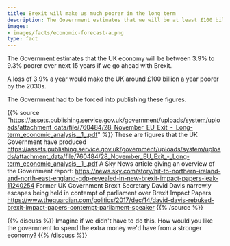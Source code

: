 ```yaml
---
title: Brexit will make us much poorer in the long term
description: The Government estimates that we will be at least £100 billion a year poorer by the 2030s if we go ahead with Brexit. How will Brexit affect you?
images:
- images/facts/economic-forecast-a.png
type: fact
---
```


The Government estimates that the UK economy will be between 3.9% to 9.3% poorer over next 15 years if we go ahead with Brexit.

A loss of 3.9% a year would make the UK around £100 billion a year poorer by the 2030s.

The Government had to be forced into publishing these figures.

{{% source "https://assets.publishing.service.gov.uk/government/uploads/system/uploads/attachment_data/file/760484/28_November_EU_Exit_-_Long-term_economic_analysis__1_.pdf" %}}
These are figures that the UK Government have produced
https://assets.publishing.service.gov.uk/government/uploads/system/uploads/attachment_data/file/760484/28_November_EU_Exit_-_Long-term_economic_analysis__1_.pdf
A Sky News article giving an overview of the Government report:
https://news.sky.com/story/hit-to-northern-ireland-and-north-east-england-gdp-revealed-in-new-brexit-impact-papers-leak-11240254
Former UK Government Brexit Secretary David Davis narrowly escapes being held in contempt of parliament over Brexit Impact Papers
https://www.theguardian.com/politics/2017/dec/14/david-davis-rebuked-brexit-impact-papers-contempt-parliament-speaker
{{% /source %}}

{{% discuss %}}
Imagine if we didn't have to do this. How would you like the government to spend the extra money we'd have from a stronger economy?
{{% /discuss %}}
